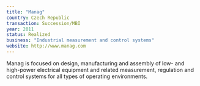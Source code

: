 ```yaml
---
title: "Manag"
country: Czech Republic 
transaction: Succession/MBI
year: 2011
status: Realized
business: "Industrial measurement and control systems"
website: http://www.manag.com
---
```


Manag is focused on design, manufacturing and assembly of low- and high-power electrical equipment and related measurement, regulation and control systems for all types of operating environments.
